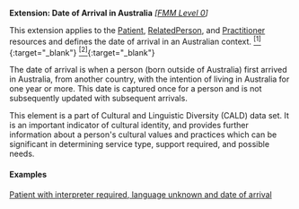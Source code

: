 **Extension: Date of Arrival in Australia**  *[[FMM Level 0](guidance.html)]*

This extension applies to the [Patient](http://hl7.org/fhir/patient.html), [RelatedPerson](http://hl7.org/fhir/relatedperson.html), and [Practitioner](http://hl7.org/fhir/practitioner.html) resources and defines the date of arrival in an Australian context.  [<sup>[1]</sup>](https://www.abs.gov.au/AUSSTATS/abs@.nsf/Lookup/1200.0.55.007Main+Features12014,%20Version%201.5?OpenDocument){:target="_blank"} [<sup>[2]</sup>](https://meteor.aihw.gov.au/content/index.phtml/itemId/269447){:target="_blank"}

The date of arrival is when a person (born outside of Australia) first arrived in Australia, from another country, with the intention of living in Australia for one year or more. This date is captured once for a person and is not subsequently updated with subsequent arrivals.

This element is a part of Cultural and Linguistic Diversity (CALD) data set. It is an important indicator of cultural identity, and provides further information about a person's cultural values and practices which can be significant in determining service type, support required, and possible needs.

#### Examples

[Patient with interpreter required, language unknown and date of arrival](Patient-example7.html)